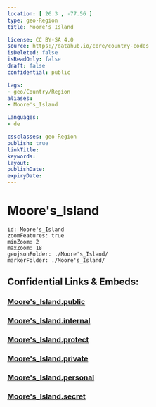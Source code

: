 ```yaml
---
location: [ 26.3 , -77.56 ] 
type: geo-Region
title: Moore's_Island

license: CC BY-SA 4.0
source: https://datahub.io/core/country-codes
isDeleted: false
isReadOnly: false
draft: false
confidential: public

tags:
- geo/Country/Region
aliases:
- Moore's_Island

Languages:
- de

cssclasses: geo-Region
publish: true
linkTitle: 
keywords: 
layout: 
publishDate: 
expiryDate: 
---
```


# Moore's_Island

```leaflet
id: Moore's_Island
zoomFeatures: true 
minZoom: 2 
maxZoom: 18
geojsonFolder: ./Moore's_Island/
markerFolder: ./Moore's_Island/
```


## Confidential Links & Embeds: 

### [Moore's_Island.public](/_public/\Earth\Continent\America~Caribbean\Bahamas\Districts~BahamasMoore's_Island.public.md) 

### [Moore's_Island.internal](/_internal/\Earth\Continent\America~Caribbean\Bahamas\Districts~BahamasMoore's_Island.internal.md) 

### [Moore's_Island.protect](/_protect/\Earth\Continent\America~Caribbean\Bahamas\Districts~BahamasMoore's_Island.protect.md) 

### [Moore's_Island.private](/_private/\Earth\Continent\America~Caribbean\Bahamas\Districts~BahamasMoore's_Island.private.md) 

### [Moore's_Island.personal](/_personal/\Earth\Continent\America~Caribbean\Bahamas\Districts~BahamasMoore's_Island.personal.md) 

### [Moore's_Island.secret](/_secret/\Earth\Continent\America~Caribbean\Bahamas\Districts~BahamasMoore's_Island.secret.md)

